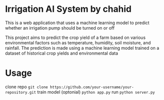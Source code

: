 # Irrigation AI System by chahid
This is a web application that uses a machine learning model to predict whether an irrigation pump should be turned on or off 

This project aims to predict the crop yield of a farm based on various environmental factors such as temperature, humidity, soil moisture, and rainfall. The prediction is made using a machine learning model trained on a dataset of historical crop yields and environmental data
# Usage
clone repo
```git clone https://github.com/your-username/your-repository.git```
train model (optonial)
```python app.py```
run 
```python server.py```

